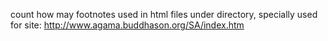 count how may footnotes used in html files under directory, specially used for site: http://www.agama.buddhason.org/SA/index.htm

